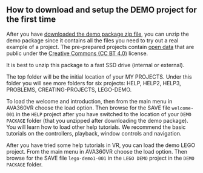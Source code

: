 ## How to download and setup the DEMO project for the first time

After you have [downloaded the demo package zip file](install.md), you can unzip the demo package since it contains all the files you need to try out a real example of a project. The pre-prepared projects contain [open data](https://wiki.creativecommons.org/wiki/data) that are public under the [Creative Commons (CC BT 4.0)](https://creativecommons.org/licenses/by/4.0/) license.

It is best to unzip this package to a fast SSD drive (internal or external). 

The top folder will be the initial location of your MY PROJECTS. Under this folder you will see more folders for six projects: HELP, HELP2, HELP3, PROBLEMS, CREATING-PROJECTS, LEGO-DEMO.

To load the welcome and introduction, then from the main menu in AVA360VR choose the load option. Then browse for the SAVE file `welcome-001` in the `HELP` project after you have switched to the location of your `DEMO PACKAGE` folder (that you unzipped after downloading the demo package). You will learn how to load other help tutorials. We recommend the basic tutorials on the controllers, playback, window controls and navigation.

After you have tried some help tutorials in VR, you can load the demo LEGO project. From the main menu in AVA360VR choose the load option. Then browse for the SAVE file `lego-demo1-001` in the `LEGO DEMO` project in the `DEMO PACKAGE` folder.
